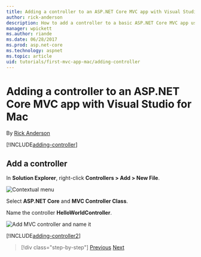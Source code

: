 ```yaml
---
title: Adding a controller to an ASP.NET Core MVC app with Visual Studio for Mac
author: rick-anderson
description: How to add a controller to a basic ASP.NET Core MVC app using Visual Studio of Mac
manager: wpickett
ms.author: riande
ms.date: 06/28/2017
ms.prod: asp.net-core
ms.technology: aspnet
ms.topic: article
uid: tutorials/first-mvc-app-mac/adding-controller
---
```

# Adding a controller to an ASP.NET Core MVC app with Visual Studio for Mac

By [Rick Anderson](https://twitter.com/RickAndMSFT)

[!INCLUDE[adding-controller](../../includes/mvc-intro/adding-controller1.md)]

## Add a controller 

In **Solution Explorer**, right-click **Controllers > Add > New File**.

![Contextual menu](adding-controller/_static/add_controller.png)

Select **ASP.NET Core** and **MVC Controller Class**.

Name the controller **HelloWorldController**.

![Add MVC controller and name it](adding-controller/_static/ac.png)

[!INCLUDE[adding-controller2](../../includes/mvc-intro/adding-controller2.md)]

>[!div class="step-by-step"]
[Previous](../first-mvc-app/start-mvc.md)
[Next](adding-view.md)
